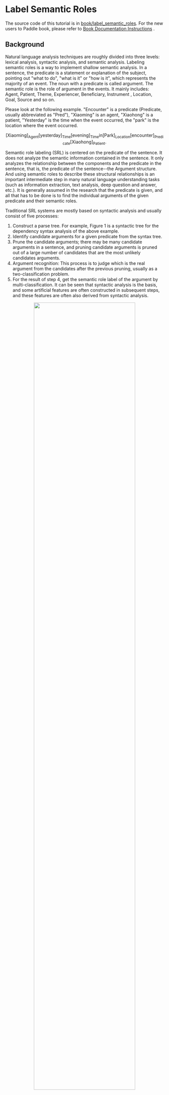 
# Label Semantic Roles

The source code of this tutorial is in [book/label_semantic_roles](https://github.com/PaddlePaddle/book/tree/develop/07.label_semantic_roles). For the new users to Paddle book, please refer to [Book Documentation Instructions](https://github.com/PaddlePaddle/book#running-the-book) .

## Background

Natural language analysis techniques are roughly divided into three levels: lexical analysis, syntactic analysis, and semantic analysis. Labeling semantic roles is a way to implement shallow semantic analysis. In a sentence, the predicate is a statement or explanation of the subject, pointing out "what to do", "what is it" or "how is it", which represents the majority of an event. The noun with a predicate is called argument. The semantic role is the role of argument in the events. It mainly includes: Agent, Patient, Theme, Experiencer, Beneficiary, Instrument , Location, Goal, Source and so on.

Please look at the following example. "Encounter" is a predicate (Predicate, usually abbreviated as "Pred"), "Xiaoming" is an agent, "Xiaohong" is a patient, "Yesterday" is the time when the event occurred, the "park" is the location where the event occurred.

$$\mbox{[Xiaoming]}_{\mbox{Agent}}\mbox{[yesterday]}_{\mbox{Time}}\mbox{[evening]}_\mbox{Time}\mbox{in[Park]}_{\mbox{Location}}\mbox{[encounter]}_{\mbox{Predicate}}\mbox{[Xiaohong]}_{\mbox{Patient}}\mbox{. }$$

Semantic role labeling (SRL) is centered on the predicate of the sentence. It does not analyze the semantic information contained in the sentence. It only analyzes the relationship between the components and the predicate in the sentence, that is, the predicate of the sentence--the Argument structure. And using semantic roles to describe these structural relationships is an important intermediate step in many natural language understanding tasks (such as information extraction, text analysis, deep question and answer, etc.). It is generally assumed in the research that the predicate is given, and all that has to be done is to find the individual arguments of the given predicate and their semantic roles.

Traditional SRL systems are mostly based on syntactic analysis and usually consist of five processes:

1. Construct a parse tree. For example, Figure 1 is a syntactic tree for the dependency syntax analysis of the above example.
2. Identify candidate arguments for a given predicate from the syntax tree.
3. Prune the candidate arguments; there may be many candidate arguments in a sentence, and pruning candidate arguments is pruned out of a large number of candidates that are the most unlikely candidates arguments.
4. Argument recognition: This process is to judge which is the real argument from the candidates after the previous pruning, usually as a two-classification problem.
5. For the result of step 4, get the semantic role label of the argument by multi-classification. It can be seen that syntactic analysis is the basis, and some artificial features are often constructed in subsequent steps, and these features are often also derived from syntactic analysis.

<div align="center">
<img src="https://github.com/PaddlePaddle/book/blob/develop/07.label_semantic_roles/image/dependency_parsing.png?raw=true" width = "80%" align=center /><br>
Figure 1. Example of dependency syntax analysis tree
</div>

However, complete syntactic analysis needs to determine all the syntactic information contained in a sentence and the relationship between the components of the sentence. It is a very difficult task. The accuracy of syntactic analysis in current technology is not good, and the little errors in syntactic analysis will caused the SRL error. In order to reduce the complexity of the problem and obtain certain syntactic structure information, the idea of ​​"shallow syntactic analysis" came into being. Shallow syntactic analysis is also called partial parsing or chunking. Different from full syntactic analysis which obtains a complete syntactic tree, shallow syntactic analysis only needs to identify some relatively simple independent components of the sentence, such as verb phrases, these identified structures are called chunks. In order to avoid the difficulties caused by the failure to obtain a syntactic tree with high accuracy, some studies \[[1](#References)\] also proposed a chunk-based SRL method. The block-based SRL method solves the SRL as a sequence labeling problem. Sequence labeling tasks generally use the BIO representation to define the set of labels for sequence annotations. Firstly, Let's introduce this representation. In the BIO notation, B stands for the beginning of the block, I stands for the middle of the block, and O stands for the end of the block. Different blocks are assigned different labels by B, I, and O. For example, for a block group extended by role A, the first block it contains is assigned to tag B-A, the other blocks it contains are assigned to tag I-A, and the block not belonging to any argument is assigned tag O.

Let's continue to take the above sentence as an example. Figure 1 shows the BIO representation method.

<div align="center">
<img src="https://github.com/PaddlePaddle/book/blob/develop/07.label_semantic_roles/image/bio_example.png?raw=true" width = "90%" align=center /><br>
Figure 2. Example of BIO labeling method
</div>

As can be seen from the above example, it is a relatively simple process to directly get the semantic roles labeling result of the argument according to the sequence labeling result. This simplicity is reflected in: (1) relying on shallow syntactic analysis, reducing the requirements and difficulty of syntactic analysis; (2) there is no candidate argument to pruning in this step; (3) the identification and labeling of arguments are realized at the same time. This integrated approach to arguments identification and labeling simplifies the process, reduces the risk of error accumulation, and often achieves better results.

Similar to the block-based SRL method, in this tutorial we also regard the SRL as a sequence labeling problem. The difference is that we only rely on input text sequences, without relying on any additional syntax analysis results or complex artificial features. And constructing an end-to-end learning SRL system by using deep neural networks. Let's take the public data set of the SRL task in the [CoNLL-2004 and CoNLL-2005 Shared Tasks](http://www.cs.upc.edu/~srlconll/) task as an example to practice the following  tasks. Giving a sentence and a predicate in this sentence, through the way of sequence labeling, find the arguments corresponding to the predicate from the sentence, and mark their semantic roles.

## Model Overview

Recurrent Neural Network is an important model for modeling sequences. It is widely used in natural language processing tasks. Unlike the feed-forward neural network, the RNN is able to handle the contextual correlation between inputs. LSTM is an important variant of RNN that is commonly used to learn the long-range dependencies contained in long sequences. We have already introduced in [Sentiment Analysis](https://github.com/PaddlePaddle/book/tree/develop/06.understand_sentiment), in this article we still use LSTM to solve the SRL problem.

### Stacked Recurrent Neural Network

The deep network helps to form hierarchical features, and the upper layers of the network form more complex advanced features based on the primary features that have been learned in the lower layers. Although the LSTM is expanded along the time axis and is equivalent to a very "deep" feedforward network. However, since the LSTM time step parameters are shared, the mapping of the $t-1$ time state to the time of $t$ always passes only one non-linear mapping. It means that the modeling of state transitions by single-layer LSTM is “shallow”. Stacking multiple LSTM units, making the output of the previous LSTM$t$ time as the input of the next LSTM unit $t$ time, helps us build a deep network. We call it the first version of the stack ecurrent neural networks. Deep networks improve the ability of models to fit complex patterns and better model patterns across different time steps\[[2](#References)\].

However, training a deep LSTM network is not an easy task. Stacking multiple LSTM cells in portrait orientation may encounter problems with the propagation of gradients in the longitudinal depth. Generally, stacking 4 layers of LSTM units can be trained normally. When the number of layers reaches 4~8 layers, performance degradation will occur. At this time, some new structures must be considered to ensure the gradient is transmitted vertically and smoothly. This is a problem that must be solved in training a deep LSTM networks. We can learn from LSTM to solve one of the tips of the "gradient disappearance and gradient explosion" problem: there is no nonlinear mapping on the information propagation route of Memory Cell, and neither gradient decay nor explosion when the gradient propagates back. Therefore, the deep LSTM model can also add a path that ensures smooth gradient propagation in the vertical direction.

The operation performed by an LSTM unit can be divided into three parts: (1) Input-to-hidden: Each time step input information $x$ will first pass through a matrix map and then as a forgetting gate, input gate, memory unit, output gate's input. Note that this mapping does not introduce nonlinear activation; (2) Hidden-to-hidden: this step is the main body of LSTM calculation, including forgotten gate, input gate, memory unit update, output gate calculation; (3) hidden-to-output: usually simple to activate the hidden layer vector. On the basis of the first version of the stack network, we add a new path: in addition to the previous LSTM output, the mapping of the input of the previous LSTM to the hidden layer is used as a new input. and a new input is added. At the same time, add a linear map to learn a new transform.

Figure 3 is a schematic structural diagram of a finally obtained stack recurrent neural network.

<p align="center">
<img src="https://github.com/PaddlePaddle/book/blob/develop/07.label_semantic_roles/image/stacked_lstm.png?raw=true" width = "40%" align=center><br>
Figure 3. Schematic diagram of stack-based recurrent neural network based on LSTM
</p>

### Bidirectional Recurrent Neural Network

In LSTM, the hidden layer vector at the time of $t$ encodes all input information until the time of $t$. The LSTM at $t$ can see the history, but cannot see the future. In most natural language processing tasks, we almost always get the whole sentence. In this case, if you can get future information like the historical information, it will be of great help to the sequence learning task.

In order to overcome this shortcoming, we can design a bidirectional recurrent network unit, which is simple and straightforward: make a small modification to the stack recurrent neural network of the previous section, stack multiple LSTM units, and let each layer of LSTM units learn the output sequence of the previous layer in the order of forward, reverse, forward …… So, starting from layer 2, our LSTM unit will always see historical and future information at $t$. Figure 4 is a schematic diagram showing the structure of a bidirectional recurrent neural network based on LSTM.

<p align="center">
<img src="https://github.com/PaddlePaddle/book/blob/develop/07.label_semantic_roles/image/bidirectional_stacked_lstm.png?raw=true" width = "60%" align=center><br>
Figure 4. Schematic diagram of a bidirectional recurrent neural network based on LSTM
</p>

It should be noted that this bidirectional RNN structure is not the same as the bidirectional RNN structure used by Bengio etc in machine translation tasks\[[3](#References), [4](#References)\] Another bidirectional recurrent neural network will be introduced in the following [Machine Translation](https://github.com/PaddlePaddle/book/blob/develop/08.machine_translation) task.

### Conditional Random Field

The idea of ​​using a neural network model to solve a problem usually is: the front-layer network learns the feature representation of the input, and the last layer of the network completes the final task based on the feature. In the SRL task, the feature representation of the deep LSTM network learns input. Conditional Random Filed (CRF) completes the sequence labeling on th basis of features at the end of the entire network.

CRF is a probabilistic structural model, which can be regarded as a probabilistic undirected graph model. Nodes represent random variables and edges represent probability dependencies between random variables. In simple terms, CRF learns the conditional probability $P(X|Y)$, where $X = (x_1, x_2, ... , x_n)$ is the input sequence, $Y = (y_1, y_2, ..., y_n $ is a sequence of tokens; the decoding process is given the $X$ sequence to solve the $Y$ sequence with the largest $P(Y|X)$, that is $Y^* = \mbox{arg max}_{Y} P( Y | X)$.

The sequence labeling task only needs to consider that both the input and the output are a linear sequence. And since we only use the input sequence as a condition and do not make any conditional independent assumptions, there is no graph structure between the elements of the input sequence. In summary, the CRF defined on the chain diagram shown in Figure 5 is used in the sequence labeling task, which is called Linear Chain Conditional Random Field.

<p align="center">
<img src="https://github.com/PaddlePaddle/book/blob/develop/07.label_semantic_roles/image/linear_chain_crf.png?raw=true" width = "35%" align=center><br>
Figure 5. Linear chain conditional random field used in sequence labeling tasks
</p>

According to the factorization theorem on the linear chain condition random field \[[5](#References)\], the probability of a particular tag sequence $Y$ can be defined as given in the observation sequence $X$:

$$p(Y | X) = \frac{1}{Z(X)} \text{exp}\left(\sum_{i=1}^{n}\left(\sum_{j}\lambda_{ j}t_{j} (y_{i - 1}, y_{i}, X, i) + \sum_{k} \mu_k s_k (y_i, X, i)\right)\right)$$

Where $Z(X)$ is the normalization factor, and $t_j$ is the feature function defined on the edge, depending on the current and previous position, which called the transition feature. It represents the transition probability of the input sequence $X$ and its labeling sequence marked at the $i$ and $i - 1$ positions. $s_k$ is a feature function defined on the node, called a state feature, which depends on the current position. It represents the probability of marking for the observation sequence $X$ and its $i$ position. $\lambda_j$ and $\mu_k$ are the weights corresponding to the transfer feature function and the state feature function respectively. In fact, $t$ and $s$ can be represented in the same mathematical form, and the transfer feature and state are summed at each position $i$: $f_{k}(Y, X) = \sum_{i =1}^{n}f_k({y_{i - 1}, y_i, X, i})$. Calling $f$ collectively as a feature function, so $P(Y|X)$ can be expressed as:

$$p(Y|X, W) = \frac{1}{Z(X)}\text{exp}\sum_{k}\omega_{k}f_{k}(Y, X)$$

$\omega$ is the weight corresponding to the feature function and is the parameter to be learned by the CRF model. During training, for a given input sequence and the corresponding set of markup sequences $D = \left[(X_1, Y_1), (X_2 , Y_2) , ... , (X_N, Y_N)\right]$ , by regularizing the maximum likelihood estimation to solve the following optimization objectives:

$$\DeclareMathOperator*{\argmax}{arg\,max} L(\lambda, D) = - \text{log}\left(\prod_{m=1}^{N}p(Y_m|X_m, W )\right) + C \frac{1}{2}\lVert W\rVert^{2}$$

This optimization objectives can be solved by the back propagation algorithm together with the entire neural network. When decoding, for a given input sequence $X$, the output sequence $\bar{Y}$ of maximizing the conditional probability $\bar{P}(Y|X)$ by the decoding algorithm (such as: Viterbi algorithm, Beam Search).

### Deep bidirectional LSTM (DB-LSTM) SRL model

In the SRL task, the input is “predicate” and “a sentence”. The goal is to find the argument of the predicate from this sentence and mark the semantic role of the argument. If a sentence contains $n$ predicates, the sentence will be processed for $n$ times. One of the most straightforward models is the following:

1. Construct the input;
 - Input 1 is the predicate and 2 is the sentence
 - Extend input 1 to a sequence as long as input 2, expressed by one-hot mode;
2. The predicate sequence and sentence sequence of the one-hot format are converted into a sequence of word vectors represented by real vectors through a vocabulary;
3. The two word vector sequences in step 2 are used as input of the bidirectional LSTM to learn the feature representation of the input sequence;
4. The CRF takes the features learned in the model in step 3 as input, and uses the tag sequence as the supervised signal to implement sequence labeling;

You can try this method. Here, we propose some improvements that introduce two simple features that are very effective in improving system performance:

- Predicate's context: In the above method, only the word vector of the predicate is used to express all the information related to the predicate. This method is always very weak, especially if the predicate appears multiple times in the sentence, it may cause certain ambiguity. From experience, a small segment of several words before and after the predicate can provide more information to help resolve ambiguity. So, we add this kind of experience to the model, and extract a "predicate context" fragment for each predicate, that is, a window fragment composed of $n$ words before and after the predicate;
- Predicate context area's tag: Introduces a 0-1 binary variable for each word in the sentence, which indicats whether they are in the "predicate context" fragment;

The modified model is as follows (Figure 6 is a schematic diagram of the model structure with a depth of 4):

1. Construct input
 - Input 1 is a sentence sequence, input 2 is a predicate sequence, input 3 is a predicate context, and $n$ words before and after the predicate are extracted from the sentence to form a predicate context, which represented by one-hot. Input 4 is a predicate context area which marks whether each word in the sentence is in the context of the predicate;
 - Extend the input 2~3 to a sequence as long as the input 1;
2. Input 1~4 are converted into a sequence of word vectors represented by real vectors in vocabulary; where inputs 1 and 3 share the same vocabulary, and inputs 2 and 4 each have their own vocabulary;
3. The four word vector sequences in step 2 are used as input to the bidirectional LSTM model; the LSTM model learns the feature representation of the input sequence to obtain a new feature representation sequence;
4. The CRF takes the features learned in step 3 of the LSTM as input, and uses the marked sequence as the supervised signal to complete the sequence labeling;

<div align="center">
<img src="https://github.com/PaddlePaddle/book/blob/develop/07.label_semantic_roles/image/db_lstm_network.png?raw=true" width = "60%" align=center /><br>
Figure 6. Deep bidirectional LSTM  model on the SRL task
</div>


## Data Introduction

In this tutorial, We use the data set opened by the [CoNLL 2005](http://www.cs.upc.edu/~srlconll/) SRL task as an example. It is important to note that the training set and development set of the CoNLL 2005 SRL task are not free for public after the competition. Currently, only the test set is available, including 23 in the Wall Street Journal and 3 in the Brown corpus. In this tutorial, we use the WSJ data in the test set to solve the model for the training set. However, since the number of samples in the test set is far from enough, if you want to train an available neural network SRL system, consider paying for the full amount of data.

The original data also includes a variety of information such as part-of-speech tagging, named entity recognition, and syntax parse tree. In this tutorial, we use the data in the test.wsj folder for training and testing, and only use the data under the words folder (text sequence) and the props folder (labeled results). The data directories used in this tutorial are as follows:

```text
conll05st-release/
└── test.wsj
    ├── props # Label result
    └── words # Input text sequence
```

The labeling information is derived from the labeling results of Penn TreeBank\[[7](#References)\] and PropBank\[[8](#References)\]. The label of the PropBank labeling result is different from the labeling result label we used in the first example of the article, but the principle is the same. For the description of the meaning of the labeling result label, please refer to the paper \[[9](#References)\].

The raw data needs to be preprocessed in order to be processed by PaddlePaddle. The preprocessing includes the following steps:

1. Combine text sequences and tag sequences into one record;
2. If a sentence contains $n$ predicates, the sentence will be processed for $n$ times, becoming a $n$ independent training sample, each sample with a different predicate;
3. Extract the predicate context and construct the predicate context area tag;
4. Construct a tag represented by the BIO method;
5. Get the integer index corresponding to the word according to the dictionary.

After the pre-processing is completed, a training sample data contains 9 fields, namely: sentence sequence, predicate, predicate context (accounting for 5 columns), predicate context area tag, and labeling sequence. The following table is an example of a training sample.

| Sentence Sequence | Predicate | Predicate Context (Window = 5) | Predicate Context Area Tag | Label Sequence |
|---|---|---|---|---|
| A | set | n't been set . × | 0 | B-A1 |
| record | set | n't been set . × | 0 | I-A1 |
| date | set | n't been set . × | 0 | I-A1 |
| has | set | n't been set . × | 0 | O |
| n't | set | n't been set . × | 1 | B-AM-NEG |
| been | set | n't been set . × | 1 | O |
| set | set | n't been set . × | 1 | B-V |
| . | set | n't been set . × | 1 | O |


In addition to the data, we also provide the following resources:

| File Name | Description |
|---|---|
| word_dict | Input a dictionary of sentences for a total of 44068 words |
| label_dict | Tag dictionary, total 106 tags |
| predicate_dict | Dictionary of predicates, totaling 3162 words |
| emb | A trained vocabulary, 32-dimensional |

We trained a language model on English Wikipedia to get a word vector to initialize the SRL model. During the training of the SRL model, the word vector is no longer updated. For the language model and word vector, refer to [Word Vector](https://github.com/PaddlePaddle/book/blob/develop/04.word2vec) for this tutorial. The corpus of our training language model has a total of 995,000,000 tokens, and the dictionary size is controlled to 4,900,000 words. CoNLL 2005 training corpus 5% of this word is not in 4900,000 words, we have seen them all unknown words, with `<unk>` representation.

Get the dictionary and print the dictionary size:

```python
from __future__ import print_function

import math, os
import numpy as np
import paddle
import paddle.dataset.conll05 as conll05
import paddle.fluid as fluid
import six
import time

with_gpu = os.getenv('WITH_GPU', '0') != '0'

word_dict, verb_dict, label_dict = conll05.get_dict()
word_dict_len = len(word_dict)
label_dict_len = len(label_dict)
pred_dict_len = len(verb_dict)

print('word_dict_len: ', word_dict_len)
print('label_dict_len: ', label_dict_len)
print('pred_dict_len: ', pred_dict_len)
```

## Model Configuration

- Define input data dimensions and model hyperparameters.

```python
mark_dict_len = 2    # The dimension of the context area flag, which is a 0-1 2 value feature, so the dimension is 2
Word_dim = 32        # Word vector dimension
Mark_dim = 5         # The predicate context area is mapped to a real vector by the vocabulary, which is the adjacent dimension
Hidden_dim = 512     # LSTM Hidden Layer Vector Dimensions : 512 / 4
Depth = 8            # depth of stack LSTM
Mix_hidden_lr = 1e-3 # Basic learning rate of fundamental_chain_crf layer

IS_SPARSE = True     # Whether to update embedding in sparse way
PASS_NUM = 10        # Training epoches
BATCH_SIZE = 10      # Batch size

Embeddding_name = 'emb'
```

It should be specially noted that the parameter `hidden_dim = 512` actually specifies the dimension of the LSTM hidden layer's vector is 128. For this, please refer to the description of `dynamic_lstm` in the official PaddlePaddle API documentation.

- As is mentioned above, we use the trained word vector based on English Wikipedia to initialize the embedding layer parameters of the total six features of the sequence input and predicate context, which are not updated during training.

```python
#Here load the binary parameters saved by PaddlePaddle
def load_parameter(file_name, h, w):
    with open(file_name, 'rb') as f:
        f.read(16)  # skip header.
        return np.fromfile(f, dtype=np.float32).reshape(h, w)
```



## Training Model

- We train according to the network topology and model parameters. We also need to specify the optimization method when constructing. Here we use the most basic SGD method (momentum is set to 0), and set the learning rate, regularition, and so on.

Define hyperparameters for the training process

```python
use_cuda = False #Execute training on cpu
save_dirname = "label_semantic_roles.inference.model" #The model parameters obtained by training are saved in the file.
is_local = True
```

### Data input layer definition
Defines the format of the model input features, including the sentence sequence, the predicate, the five features of the predicate context, and the predicate context area flags.

```python
# Sentence sequences
word = fluid.layers.data(
    name='word_data', shape=[1], dtype='int64', lod_level=1)

# predicate
predicate = fluid.layers.data(
    name='verb_data', shape=[1], dtype='int64', lod_level=1)

# predicate context's 5 features
ctx_n2 = fluid.layers.data(
    name='ctx_n2_data', shape=[1], dtype='int64', lod_level=1)
ctx_n1 = fluid.layers.data(
    name='ctx_n1_data', shape=[1], dtype='int64', lod_level=1)
ctx_0 = fluid.layers.data(
    name='ctx_0_data', shape=[1], dtype='int64', lod_level=1)
ctx_p1 = fluid.layers.data(
    name='ctx_p1_data', shape=[1], dtype='int64', lod_level=1)
ctx_p2 = fluid.layers.data(
    name='ctx_p2_data', shape=[1], dtype='int64', lod_level=1)

# Predicate conotext area flag
mark = fluid.layers.data(
    name='mark_data', shape=[1], dtype='int64', lod_level=1)
```
### Defining the network structure
First pre-train and define the model input layer

```python
#pre-training predicate and predicate context area flags
predicate_embedding = fluid.layers.embedding(
    input=predicate,
    size=[pred_dict_len, word_dim],
    dtype='float32',
    is_sparse=IS_SPARSE,
    param_attr='vemb')

mark_embedding = fluid.layers.embedding(
    input=mark,
    size=[mark_dict_len, mark_dim],
    dtype='float32',
    is_sparse=IS_SPARSE)

#Sentence sequences and predicate context 5 features then pre-trained
word_input = [word, ctx_n2, ctx_n1, ctx_0, ctx_p1, ctx_p2]
#Because word vector is pre-trained, no longer training embedding table,
# The trainable's parameter attribute set to False prevents the embedding table from being updated during training
emb_layers = [
    fluid.layers.embedding(
        size=[word_dict_len, word_dim],
        input=x,
        param_attr=fluid.ParamAttr(
            name=embedding_name, trainable=False)) for x in word_input
]
# Pre-training results for adding predicate and predicate context area tags
emb_layers.append(predicate_embedding)
emb_layers.append(mark_embedding)
```
Define eight LSTM units to learn all input sequences in "forward/reverse" order.

```python
# A total of 8 LSTM units are trained, each unit is oriented from left to right or right to left.
# Determined by the parameter `is_reverse`
# First stack structure
hidden_0_layers = [
    fluid.layers.fc(input=emb, size=hidden_dim, act='tanh')
    for emb in emb_layers
]

hidden_0 = fluid.layers.sums(input=hidden_0_layers)

lstm_0 = fluid.layers.dynamic_lstm(
    input=hidden_0,
    size=hidden_dim,
    candidate_activation='relu',
    gate_activation='sigmoid',
    cell_activation='sigmoid')

# Stack L-LSTM and R-LSTM with directly connected sides
input_tmp = [hidden_0, lstm_0]

# remaining stack structure
for i in range(1, depth):
    mix_hidden = fluid.layers.sums(input=[
        fluid.layers.fc(input=input_tmp[0], size=hidden_dim, act='tanh'),
        fluid.layers.fc(input=input_tmp[1], size=hidden_dim, act='tanh')
    ])

    lstm = fluid.layers.dynamic_lstm(
        input=mix_hidden,
        size=hidden_dim,
        candidate_activation='relu',
        gate_activation='sigmoid',
        cell_activation='sigmoid',
        is_reverse=((i % 2) == 1))

    input_tmp = [mix_hidden, lstm]

# Fetch the output of the last stack LSTM and the input of this LSTM unit to the hidden layer mapping,
# Learn the state feature of CRF after a fully connected layer maps to the dimensions of the tags dictionary
feature_out = fluid.layers.sums(input=[
    fluid.layers.fc(input=input_tmp[0], size=label_dict_len, act='tanh'),
    fluid.layers.fc(input=input_tmp[1], size=label_dict_len, act='tanh')
])

# tag/label sequence
target = fluid.layers.data(
    name='target', shape=[1], dtype='int64', lod_level=1)

# Learning CRF transfer features
crf_cost = fluid.layers.linear_chain_crf(
    input=feature_out,
    label=target,
    param_attr=fluid.ParamAttr(
        name='crfw', learning_rate=mix_hidden_lr))


avg_cost = fluid.layers.mean(crf_cost)

# Use the most basic SGD optimization method (momentum is set to 0)
sgd_optimizer = fluid.optimizer.SGD(
    learning_rate=fluid.layers.exponential_decay(
        learning_rate=0.01,
        decay_steps=100000,
        decay_rate=0.5,
        staircase=True))

sgd_optimizer.minimize(avg_cost)


```

The data introduction section mentions the payment of the CoNLL 2005 training set. Here we use the test set training for everyone to learn. Conll05.test() produces one sample every time, containing 9 features, then shuffle and after batching as the input for training.

```python
crf_decode = fluid.layers.crf_decoding(
    input=feature_out, param_attr=fluid.ParamAttr(name='crfw'))

train_data = paddle.batch(
    paddle.reader.shuffle(
        paddle.dataset.conll05.test(), buf_size=8192),
    batch_size=BATCH_SIZE)

place = fluid.CUDAPlace(0) if use_cuda else fluid.CPUPlace()

```

The corresponding relationship between each data and data_layer is specified by the feeder. The following feeder indicates that the data_layer corresponding to the 0th column of the data generated by conll05.test() is `word`.


```python
feeder = fluid.DataFeeder(
    feed_list=[
        word, ctx_n2, ctx_n1, ctx_0, ctx_p1, ctx_p2, predicate, mark, target
    ],
    place=place)
exe = fluid.Executor(place)
```

Start training

```python
main_program = fluid.default_main_program()

exe.run(fluid.default_startup_program())
embedding_param = fluid.global_scope().find_var(
    embedding_name).get_tensor()
embedding_param.set(
    load_parameter(conll05.get_embedding(), word_dict_len, word_dim),
    place)

start_time = time.time()
batch_id = 0
for pass_id in six.moves.xrange(PASS_NUM):
    for data in train_data():
        cost = exe.run(main_program,
                       feed=feeder.feed(data),
                       fetch_list=[avg_cost])
        cost = cost[0]

        if batch_id % 10 == 0:
            print("avg_cost: " + str(cost))
            if batch_id != 0:
                print("second per batch: " + str((time.time(
                ) - start_time) / batch_id))
            # Set the threshold low to speed up the CI test
            if float(cost) < 60.0:
                if save_dirname is not None:
                    fluid.io.save_inference_model(save_dirname, [
                        'word_data', 'verb_data', 'ctx_n2_data',
                        'ctx_n1_data', 'ctx_0_data', 'ctx_p1_data',
                        'ctx_p2_data', 'mark_data'
                    ], [feature_out], exe)
                break

        batch_id = batch_id + 1
```


## Model Application

After completing the training, the optimal model needs to be selected according to a performance indicator we care about. You can simply select the model with the least markup error on the test set. We give an example of using a trained model for prediction as follows.

First set the parameters of the prediction process

```python
use_cuda = False #predict on cpu
save_dirname = "label_semantic_roles.inference.model" #call trained model for prediction

place = fluid.CUDAPlace(0) if use_cuda else fluid.CPUPlace()
exe = fluid.Executor(place)
```
Set the input, use LoDTensor to represent the input word sequence, where the shape of each word's base_shape is [1], because each word is represented by an id. If the length-based LoD is [[3, 4, 2]], which is a single-layer LoD, then the constructed LoDTensor contains three sequences which their length are 3, 4, and 2.

Note that LoD is a list of lists.


```python
lod = [[3, 4, 2]]
base_shape = [1]

# Construct fake data as input, the range of random integer numbers is [low, high]
word = fluid.create_random_int_lodtensor(
    lod, base_shape, place, low=0, high=word_dict_len - 1)
pred = fluid.create_random_int_lodtensor(
    lod, base_shape, place, low=0, high=pred_dict_len - 1)
ctx_n2 = fluid.create_random_int_lodtensor(
    lod, base_shape, place, low=0, high=word_dict_len - 1)
ctx_n1 = fluid.create_random_int_lodtensor(
    lod, base_shape, place, low=0, high=word_dict_len - 1)
ctx_0 = fluid.create_random_int_lodtensor(
    lod, base_shape, place, low=0, high=word_dict_len - 1)
ctx_p1 = fluid.create_random_int_lodtensor(
    lod, base_shape, place, low=0, high=word_dict_len - 1)
ctx_p2 = fluid.create_random_int_lodtensor(
    lod, base_shape, place, low=0, high=word_dict_len - 1)
mark = fluid.create_random_int_lodtensor(
    lod, base_shape, place, low=0, high=mark_dict_len - 1)
```

Using fluid.io.load_inference_model to load inference_program, feed_target_names is the name of the model's input variable, and fetch_targets is the predicted object.

```python
[inference_program, feed_target_names,
 fetch_targets] = fluid.io.load_inference_model(save_dirname, exe)
```
Construct the feed dictionary {feed_target_name: feed_target_data}, where the results are a list of predicted targets

```python
assert feed_target_names[0] == 'word_data'
assert feed_target_names[1] == 'verb_data'
assert feed_target_names[2] == 'ctx_n2_data'
assert feed_target_names[3] == 'ctx_n1_data'
assert feed_target_names[4] == 'ctx_0_data'
assert feed_target_names[5] == 'ctx_p1_data'
assert feed_target_names[6] == 'ctx_p2_data'
assert feed_target_names[7] == 'mark_data'
```
Execute prediction

```python
results = exe.run(inference_program,
                  feed={
                      feed_target_names[0]: word,
                      feed_target_names[1]: pred,
                      feed_target_names[2]: ctx_n2,
                      feed_target_names[3]: ctx_n1,
                      feed_target_names[4]: ctx_0,
                      feed_target_names[5]: ctx_p1,
                      feed_target_names[6]: ctx_p2,
                      feed_target_names[7]: mark
                  },
                  fetch_list=fetch_targets,
                  return_numpy=False)
```

Output result

```python
print(results[0].lod())
np_data = np.array(results[0])
print("Inference Shape: ", np_data.shape)
```


## Conclusion

Labeling semantic roles is an important intermediate step in many natural language understanding tasks. In this tutorial, we take the label semantic roles task as an example to introduce how to use PaddlePaddle for sequence labeling tasks. The model presented in the tutorial comes from our published paper \[[10](#References)\]. Since the training data for the CoNLL 2005 SRL task is not currently fully open, only the test data is used as an example in the tutorial. In this process, we hope to reduce our reliance on other natural language processing tools. We can use neural network data-driven, end-to-end learning capabilities to get a model that is comparable or even better than traditional methods. In the paper, we confirmed this possibility. More information and discussion about the model can be found in the paper.

<a name="References"></a>
## References
1. Sun W, Sui Z, Wang M, et al. [Chinese label semantic roles with shallow parsing](http://www.aclweb.org/anthology/D09-1#page=1513)[C]//Proceedings Of the 2009 Conference on Empirical Methods in Natural Language Processing: Volume 3-Volume 3. Association for Computational Linguistics, 2009: 1475-1483.
2. Pascanu R, Gulcehre C, Cho K, et al. [How to construct deep recurrent neural networks](https://arxiv.org/abs/1312.6026)[J]. arXiv preprint arXiv:1312.6026, 2013.
3. Cho K, Van Merriënboer B, Gulcehre C, et al. [Learning phrase representations using RNN encoder-decoder for statistical machine translation](https://arxiv.org/abs/1406.1078)[J]. arXiv preprint arXiv: 1406.1078, 2014.
4. Bahdanau D, Cho K, Bengio Y. [Neural machine translation by jointly learning to align and translate](https://arxiv.org/abs/1409.0473)[J]. arXiv preprint arXiv:1409.0473, 2014.
5. Lafferty J, McCallum A, Pereira F. [Conditional random fields: Probabilistic models for segmenting and labeling sequence data](http://www.jmlr.org/papers/volume15/doppa14a/source/biblio.bib.old) [C]//Proceedings of the eighteenth international conference on machine learning, ICML. 2001, 1: 282-289.
6. Li Hang. Statistical Learning Method[J]. Tsinghua University Press, Beijing, 2012.
7. Marcus MP, Marcinkiewicz MA, Santorini B. [Building a large annotated corpus of English: The Penn Treebank](http://repository.upenn.edu/cgi/viewcontent.cgi?article=1246&context=cis_reports)[J] Computational linguistics, 1993, 19(2): 313-330.
8. Palmer M, Gildea D, Kingsbury P. [The proposition bank: An annotated corpus of semantic roles](http://www.mitpressjournals.org/doi/pdfplus/10.1162/0891201053630264) [J]. Computational linguistics, 2005 , 31(1): 71-106.
9. Carreras X, Màrquez L. [Introduction to the CoNLL-2005 shared task: label semantic roles](http://www.cs.upc.edu/~srlconll/st05/papers/intro.pdf)[C]/ /Proceedings of the Ninth Conference on Computational Natural Language Learning. Association for Computational Linguistics, 2005: 152-164.
10. Zhou J, Xu W. [End-to-end learning of label semantic roles using recurrent neural networks](http://www.aclweb.org/anthology/P/P15/P15-1109.pdf)[C] //Proceedings of the Annual Meeting of the Association for Computational Linguistics. 2015.

<br/>
<a rel="license" href="http://creativecommons.org/licenses/by-sa/4.0/"><img alt="知识共享许可协议" style="border-width:0" src="https://paddlepaddleimage.cdn.bcebos.com/bookimage/camo.png" /></a><br /><span xmlns:dct="http://purl.org/dc/terms/" href="http://purl.org/dc/dcmitype/Text" property="dct:title" rel="dct:type">This tutorial</span> is contributed by <a xmlns:cc="http://creativecommons.org/ns#" href="http://book.paddlepaddle.org" property="cc:attributionName" rel="cc:attributionURL">PaddlePaddle</a>, and licensed under a <a rel="license" href="http://creativecommons.org/licenses/by-sa/4.0/">Creative Commons Attribution-ShareAlike 4.0 International License</a>.
